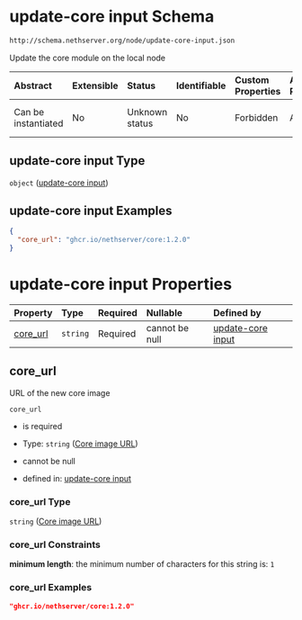# update-core input Schema

```txt
http://schema.nethserver.org/node/update-core-input.json
```

Update the core module on the local node

| Abstract            | Extensible | Status         | Identifiable | Custom Properties | Additional Properties | Access Restrictions | Defined In                                                                   |
| :------------------ | :--------- | :------------- | :----------- | :---------------- | :-------------------- | :------------------ | :--------------------------------------------------------------------------- |
| Can be instantiated | No         | Unknown status | No           | Forbidden         | Allowed               | none                | [update-core-input.json](node/update-core-input.json "open original schema") |

## update-core input Type

`object` ([update-core input](update-core-input.md))

## update-core input Examples

```json
{
  "core_url": "ghcr.io/nethserver/core:1.2.0"
}
```

# update-core input Properties

| Property              | Type     | Required | Nullable       | Defined by                                                                                                                                          |
| :-------------------- | :------- | :------- | :------------- | :-------------------------------------------------------------------------------------------------------------------------------------------------- |
| [core_url](#core_url) | `string` | Required | cannot be null | [update-core input](update-core-input-properties-core-image-url.md "http://schema.nethserver.org/node/update-core-input.json#/properties/core_url") |

## core_url

URL of the new core image

`core_url`

*   is required

*   Type: `string` ([Core image URL](update-core-input-properties-core-image-url.md))

*   cannot be null

*   defined in: [update-core input](update-core-input-properties-core-image-url.md "http://schema.nethserver.org/node/update-core-input.json#/properties/core_url")

### core_url Type

`string` ([Core image URL](update-core-input-properties-core-image-url.md))

### core_url Constraints

**minimum length**: the minimum number of characters for this string is: `1`

### core_url Examples

```json
"ghcr.io/nethserver/core:1.2.0"
```

